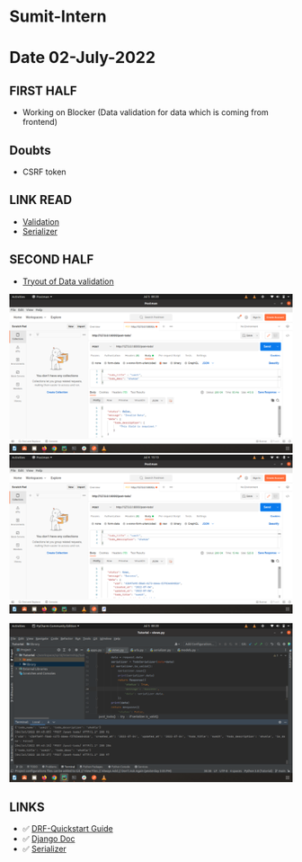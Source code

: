 # Sumit-Intern

# Date 02-July-2022

## FIRST HALF
- Working on Blocker (Data validation for data which is coming from frontend)

## Doubts
- CSRF token

## LINK READ
- [Validation](https://www.javatpoint.com/django-form-validation)
- [Serializer](https://www.javatpoint.com/create-rest-api-using-django-rest-framework)

## SECOND HALF

- [Tryout of Data validation](https://github.com/sp18-interns/Sumit-Intern/tree/main/Django_project/Tryout_project/Tutorial/library)


![alt text](error_msg_is_valid_method_for_serializer.png?raw=true)
![alt text](is_valid_method_for_serializer.png?raw=true)



![alt text](runserver_console_output.png?raw=true)


## LINKS 
- ✅ [DRF-Quickstart Guide](https://www.django-rest-framework.org/tutorial/quickstart/#quickstart)
- ✅ [Django Doc](https://docs.djangoproject.com/en/4.0/topics/db/models/)
- ✅ [Serializer](https://www.django-rest-framework.org/tutorial/1-serialization/)
